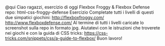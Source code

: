 @qui
Ciao ragazzi, esercizio di oggi Flexbox Froggy & Flexbox Defense
repo: html-css-froggy-defense
Esercizio
Completate tutti i livelli di questi due simpatici giochini:
 http://flexboxfroggy.com/
http://www.flexboxdefense.com/
Al termine di tutti i livelli caricate lo screenshot sulla repo in formato jpg.
Aiutatevi con le istruzioni che troverete nei giochi e con la guida di CSS tricks:
https://css-tricks.com/snippets/css/a-guide-to-flexbox/
Buon lavoro!